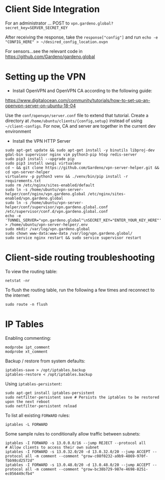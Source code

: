 # Client Side Integration

For an administrator ... POST to `vpn.gardeno.global?secret_key=SERVER_SECRET_KEY`

After receiving the response, take the `response["config"]` and run `echo -e "CONFIG_HERE" > ~/desired_config_location.ovpn`

For sensors...see the relevant code in https://github.com/Gardeno/gardeno.global

# Setting up the VPN

- Install OpenVPN and OpenVPN CA according to the following guide: 

https://www.digitalocean.com/community/tutorials/how-to-set-up-an-openvpn-server-on-ubuntu-18-04

Use the `conf/openvpn/server.conf` file to extend that tutorial. Create a directory at `/home/ubuntu/clients/{config,setup}`
instead of using `~/client-configs`. For now, CA and server are together in the current dev environment

- Install the VPN HTTP Server

```
sudo apt-get update && sudo apt-get install -y binutils libproj-dev gdal-bin supervisor nginx vim python3-pip htop redis-server
sudo pip3 install --upgrade pip
sudo pip3 install uwsgi virtualenv
cd ~ && git clone https://github.com/Gardeno/vpn-server-helper.git && cd vpn-server-helper
virtualenv -p python3 venv && ./venv/bin/pip install -r requirements.txt
sudo rm /etc/nginx/sites-enabled/default
sudo ln -s /home/ubuntu/vpn-server-helper/conf/nginx/vpn.gardeno.global /etc/nginx/sites-enabled/vpn.gardeno.global
sudo ln -s /home/ubuntu/vpn-server-helper/conf/supervisor/vpn.gardeno.global.conf /etc/supervisor/conf.d/vpn.gardeno.global.conf
echo -e 'TUNNEL_SERVER="vpn.gardeno.global"\nSECRET_KEY="ENTER_YOUR_KEY_HERE"' > /home/ubuntu/vpn-server-helper/.env
sudo mkdir /var/log/vpn.gardeno.global
sudo chown www-data:www-data /var/log/vpn.gardeno.global/
sudo service nginx restart && sudo service supervisor restart
```

# Client-side routing troubleshooting

To view the routing table:

```
netstat -nr
```

To flush the routing table, run the following a few times and reconnect to the internet:

```
sudo route -n flush
```

# IP Tables

Enabling commenting:

```
modprobe ipt_comment
modprobe xt_comment
```

Backup / restore from system defaults:

```
iptables-save > /opt/iptables.backup
iptables-restore < /opt/iptables.backup
```

Using `iptables-persistent`:

```
sudo apt-get install iptables-persistent
sudo netfilter-persistent save # Persists the iptables to be restored upon the next reboot
sudo netfilter-persistent reload
```

To list all existing `FORWARD` rules:

```
iptables -L FORWARD
```

Some sample rules to conditionally allow traffic between subnets:

```
iptables -I FORWARD -s 13.0.0.0/16 --jump REJECT --protocol all
# Allow clients to access their own subnet
iptables -I FORWARD -s 13.0.32.0/20 -d 13.0.32.0/20 --jump ACCEPT --protocol all -m comment --comment "grow-c08f0232-a9b9-4869-970f-fbb98cd2572d"
iptables -I FORWARD -s 13.0.48.0/20 -d 13.0.48.0/20 --jump ACCEPT --protocol all -m comment --comment "grow-bc38b729-987e-4698-8251-ec056449cfb4"
```
